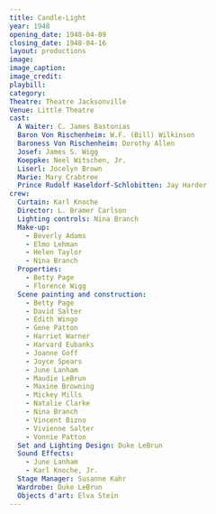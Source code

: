 ```yaml
---
title: Candle-Light
year: 1948
opening_date: 1948-04-09
closing_date: 1948-04-16
layout: productions
image:
image_caption:
image_credit:
playbill: 
category: 
Theatre: Theatre Jacksonville
Venue: Little Theatre
cast:
  A Waiter: C. James Bastonias
  Baron Von Rischenheim: W.F. (Bill) Wilkinson
  Baroness Von Rischenheim: Dorothy Allen
  Josef: James S. Wigg
  Koeppke: Neel Witschen, Jr.
  Liserl: Jocelyn Brown
  Marie: Mary Crabtree
  Prince Rudolf Haseldorf-Schlobitten: Jay Harder
crew:
  Curtain: Karl Knoche
  Director: L. Bramer Carlson
  Lighting controls: Nina Branch
  Make-up:
    - Beverly Adams
    - Elmo Lehman
    - Helen Taylor
    - Nina Branch
  Properties:
    - Betty Page
    - Florence Wigg
  Scene painting and construction:
    - Betty Page
    - David Salter
    - Edith Wingo
    - Gene Patton
    - Harriet Warner
    - Harvard Eubanks
    - Joanne Goff
    - Joyce Spears
    - June Lanham
    - Maudie LeBrun
    - Maxine Browning
    - Mickey Mills
    - Natalie Clarke
    - Nina Branch
    - Vincent Bizno
    - Vivienne Salter
    - Vonnie Patton
  Set and Lighting Design: Duke LeBrun
  Sound Effects:
    - June Lanham
    - Karl Knoche, Jr.
  Stage Manager: Susanne Kahr
  Wardrobe: Duke LeBrun
  Objects d'art: Elva Stein
---
```


